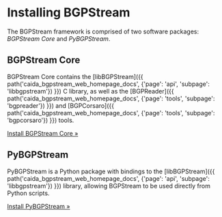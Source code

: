 Installing BGPStream
====================

The BGPStream framework is comprised of two software packages: _BGPStream Core_
and _PyBGPStream_.

<div class="row" markdown="1">
<div class="col-md-6" markdown="1">
<h2>BGPStream Core</h2>
<p markdown="1">
BGPStream Core contains the
[libBGPStream]({{ path('caida_bgpstream_web_homepage_docs', {'page': 'api', 'subpage': 'libbgpstream'}) }})
C library, as
well as the
[BGPReader]({{ path('caida_bgpstream_web_homepage_docs', {'page': 'tools', 'subpage': 'bgpreader'}) }})
and
[BGPCorsaro]({{ path('caida_bgpstream_web_homepage_docs', {'page': 'tools', 'subpage': 'bgpcorsaro'}) }})
tools.
</p>
<div>
<a href="{{ path('caida_bgpstream_web_homepage_docs', {'page': 'install', 'subpage': 'bgpstream'})}}" class="btn btn-primary btn-md">Install BGPStream Core &raquo;</a>
</div>
</div>
<div class="col-md-6" markdown="1">
<h2>PyBGPStream</h2>
<p markdown="1">
PyBGPStream is a Python package with bindings to the
[libBGPStream]({{ path('caida_bgpstream_web_homepage_docs', {'page': 'api', 'subpage': 'libbgpstream'}) }})
library, allowing BGPStream to be used directly from Python scripts.
</p>
<div>
<a href="{{ path('caida_bgpstream_web_homepage_docs', {'page': 'install', 'subpage': 'pybgpstream'})}}" class="btn btn-primary btn-md">Install PyBGPStream &raquo;</a>
</div>
</div>
</div>
